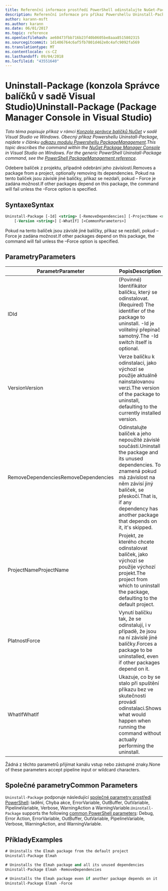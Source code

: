 ```yaml
---
title: Referenční informace prostředí PowerShell odinstalujte NuGet-Package
description: Referenční informace pro příkaz Powershellu Uninstall-Package v konzole Správce balíčků NuGet v sadě Visual Studio.
author: karann-msft
ms.author: karann
ms.date: 06/01/2017
ms.topic: reference
ms.openlocfilehash: ae60473fbb716b23f40b0605be8aaa8515802315
ms.sourcegitcommit: 1d1406764c6af5fb7801d462e0c4afc9092fa569
ms.translationtype: MT
ms.contentlocale: cs-CZ
ms.lasthandoff: 09/04/2018
ms.locfileid: "43551640"
---
```

# <a name="uninstall-package-package-manager-console-in-visual-studio"></a><span data-ttu-id="797a3-103">Uninstall-Package (konzola Správce balíčků v sadě Visual Studio)</span><span class="sxs-lookup"><span data-stu-id="797a3-103">Uninstall-Package (Package Manager Console in Visual Studio)</span></span>

<span data-ttu-id="797a3-104">*Toto téma popisuje příkaz v rámci [Konzola správce balíčků NuGet](package-manager-console.md) v sadě Visual Studio ve Windows. Obecný příkaz Powershellu Uninstall-Package, najdete v článku [odkazu modulu Powershellu PackageManagement](/powershell/module/packagemanagement/?view=powershell-6).*</span><span class="sxs-lookup"><span data-stu-id="797a3-104">*This topic describes the command within the [NuGet Package Manager Console](package-manager-console.md) in Visual Studio on Windows. For the generic PowerShell Uninstall-Package command, see the [PowerShell PackageManagement reference](/powershell/module/packagemanagement/?view=powershell-6).*</span></span>

<span data-ttu-id="797a3-105">Odebere balíček z projektu, případně odebrání jeho závislostí.</span><span class="sxs-lookup"><span data-stu-id="797a3-105">Removes a package from a project, optionally removing its dependencies.</span></span> <span data-ttu-id="797a3-106">Pokud na tento balíček jsou závislé jiné balíčky, příkaz se nezdaří, pokud – Force je zadána možnost.</span><span class="sxs-lookup"><span data-stu-id="797a3-106">If other packages depend on this package, the command will fail unless the –Force option is specified.</span></span>

## <a name="syntax"></a><span data-ttu-id="797a3-107">Syntaxe</span><span class="sxs-lookup"><span data-stu-id="797a3-107">Syntax</span></span>

```ps
Uninstall-Package [-Id] <string> [-RemoveDependencies] [-ProjectName <string>] [-Force]
    [-Version <string>] [-WhatIf] [<CommonParameters>]
```

<span data-ttu-id="797a3-108">Pokud na tento balíček jsou závislé jiné balíčky, příkaz se nezdaří, pokud – Force je zadána možnost.</span><span class="sxs-lookup"><span data-stu-id="797a3-108">If other packages depend on this package, the command will fail unless the –Force option is specified.</span></span>

## <a name="parameters"></a><span data-ttu-id="797a3-109">Parametry</span><span class="sxs-lookup"><span data-stu-id="797a3-109">Parameters</span></span>

| <span data-ttu-id="797a3-110">Parametr</span><span class="sxs-lookup"><span data-stu-id="797a3-110">Parameter</span></span> | <span data-ttu-id="797a3-111">Popis</span><span class="sxs-lookup"><span data-stu-id="797a3-111">Description</span></span> |
| --- | --- |
| <span data-ttu-id="797a3-112">ID</span><span class="sxs-lookup"><span data-stu-id="797a3-112">Id</span></span> | <span data-ttu-id="797a3-113">(Povinné) Identifikátor balíčku, který se odinstalovat.</span><span class="sxs-lookup"><span data-stu-id="797a3-113">(Required) The identifier of the package to uninstall.</span></span> <span data-ttu-id="797a3-114">-Id je volitelný přepínač samotný.</span><span class="sxs-lookup"><span data-stu-id="797a3-114">The -Id switch itself is optional.</span></span> |
| <span data-ttu-id="797a3-115">Version</span><span class="sxs-lookup"><span data-stu-id="797a3-115">Version</span></span> | <span data-ttu-id="797a3-116">Verze balíčku k odinstalaci, jako výchozí se použije aktuálně nainstalovanou verzi.</span><span class="sxs-lookup"><span data-stu-id="797a3-116">The version of the package to uninstall, defaulting to the currently installed version.</span></span> |
| <span data-ttu-id="797a3-117">RemoveDependencies</span><span class="sxs-lookup"><span data-stu-id="797a3-117">RemoveDependencies</span></span> | <span data-ttu-id="797a3-118">Odinstalujte balíček a jeho nepoužité závislé součásti.</span><span class="sxs-lookup"><span data-stu-id="797a3-118">Uninstall the package and its unused dependencies.</span></span> <span data-ttu-id="797a3-119">To znamená pokud má závislost na něm závisí jiný balíček, se přeskočí.</span><span class="sxs-lookup"><span data-stu-id="797a3-119">That is, if any dependency has another package that depends on it, it's skipped.</span></span> |
| <span data-ttu-id="797a3-120">ProjectName</span><span class="sxs-lookup"><span data-stu-id="797a3-120">ProjectName</span></span> | <span data-ttu-id="797a3-121">Projekt, ze kterého chcete odinstalovat balíček, jako výchozí se použije výchozí projekt.</span><span class="sxs-lookup"><span data-stu-id="797a3-121">The project from which to uninstall the package, defaulting to the default project.</span></span> |
| <span data-ttu-id="797a3-122">Platnost</span><span class="sxs-lookup"><span data-stu-id="797a3-122">Force</span></span> | <span data-ttu-id="797a3-123">Vynutí balíčku tak, že se odinstalují, i v případě, že jsou na ní závislé jiné balíčky.</span><span class="sxs-lookup"><span data-stu-id="797a3-123">Forces a package to be uninstalled, even if other packages depend on it.</span></span> |
| <span data-ttu-id="797a3-124">WhatIf</span><span class="sxs-lookup"><span data-stu-id="797a3-124">WhatIf</span></span> | <span data-ttu-id="797a3-125">Ukazuje, co by se stalo při spuštění příkazu bez ve skutečnosti provádí odinstalaci.</span><span class="sxs-lookup"><span data-stu-id="797a3-125">Shows what would happen when running the command without actually performing the uninstall.</span></span> |

<span data-ttu-id="797a3-126">Žádná z těchto parametrů přijímat kanálu vstup nebo zástupné znaky.</span><span class="sxs-lookup"><span data-stu-id="797a3-126">None of these parameters accept pipeline input or wildcard characters.</span></span>

## <a name="common-parameters"></a><span data-ttu-id="797a3-127">Společné parametry</span><span class="sxs-lookup"><span data-stu-id="797a3-127">Common Parameters</span></span>

<span data-ttu-id="797a3-128">`Uninstall-Package` podporuje následující [společné parametry prostředí PowerShell](http://go.microsoft.com/fwlink/?LinkID=113216): ladění, Chyba akce, ErrorVariable, OutBuffer, OutVariable, PipelineVariable, Verbose, WarningAction a WarningVariable.</span><span class="sxs-lookup"><span data-stu-id="797a3-128">`Uninstall-Package` supports the following [common PowerShell parameters](http://go.microsoft.com/fwlink/?LinkID=113216): Debug, Error Action, ErrorVariable, OutBuffer, OutVariable, PipelineVariable, Verbose, WarningAction, and WarningVariable.</span></span>

## <a name="examples"></a><span data-ttu-id="797a3-129">Příklady</span><span class="sxs-lookup"><span data-stu-id="797a3-129">Examples</span></span>

```ps
# Uninstalls the Elmah package from the default project
Uninstall-Package Elmah

# Uninstalls the Elmah package and all its unused dependencies
Uninstall-Package Elmah -RemoveDependencies 

# Uninstalls the Elmah package even if another package depends on it
Uninstall-Package Elmah -Force
```
